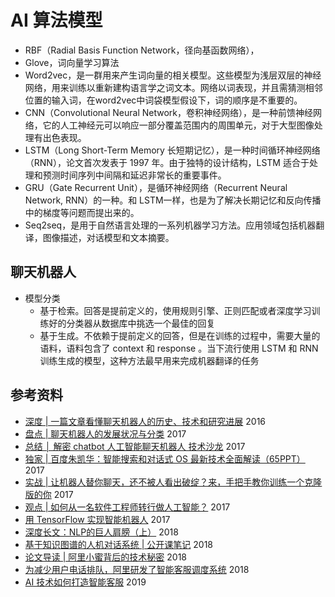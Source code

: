# AI 算法模型

- RBF（Radial Basis Function Network，径向基函数网络），
- Glove，词向量学习算法
- Word2vec，是一群用来产生词向量的相关模型。这些模型为浅层双层的神经网络，用来训练以重新建构语言学之词文本。网络以词表现，并且需猜测相邻位置的输入词，在word2vec中词袋模型假设下，词的顺序是不重要的。
- CNN（Convolutional Neural Network，卷积神经网络），是一种前馈神经网络，它的人工神经元可以响应一部分覆盖范围内的周围单元，对于大型图像处理有出色表现。
- LSTM（Long Short-Term Memory 长短期记忆），是一种时间循环神经网络（RNN），论文首次发表于 1997 年。由于独特的设计结构，LSTM 适合于处理和预测时间序列中间隔和延迟非常长的重要事件。
- GRU（Gate Recurrent Unit），是循环神经网络（Recurrent Neural Network, RNN）的一种。和 LSTM一样，也是为了解决长期记忆和反向传播中的梯度等问题而提出来的。
- Seq2seq，是用于自然语言处理的一系列机器学习方法。应用领域包括机器翻译，图像描述，对话模型和文本摘要。

## 聊天机器人
- 模型分类
    - 基于检索。回答是提前定义的，使用规则引擎、正则匹配或者深度学习训练好的分类器从数据库中挑选一个最佳的回复
    - 基于生成。不依赖于提前定义的回答，但是在训练的过程中，需要大量的语料，语料包含了 context 和 response 。当下流行使用 LSTM 和 RNN 训练生成的模型，这种方法最早用来完成机器翻译的任务

## 参考资料
- [深度 | 一篇文章看懂聊天机器人的历史、技术和研究进展](https://mp.weixin.qq.com/s/CsoNU4pMnuMNX1zwwW-Dag) 2016
- [盘点 | 聊天机器人的发展状况与分类](https://mp.weixin.qq.com/s?__biz=MzA5ODEzMjIyMA==&mid=2247496867&idx=4&sn=6783d807a6187ecd60b00f9a80bf1e59&source=41#wechat_redirect) 2017
- [总结 │ 解密 chatbot 人工智能聊天机器人 技术沙龙](https://mp.weixin.qq.com/s/r7vPOSdH7XK_3jc1WLqr2Q) 2017
- [独家 | 百度朱凯华：智能搜索和对话式 OS 最新技术全面解读（65PPT）](https://mp.weixin.qq.com/s/oMoPk8FoVm9xMQpQISgq6A) 2017
- [实战 | 让机器人替你聊天，还不被人看出破绽？来，手把手教你训练一个克隆版的你](https://mp.weixin.qq.com/s?__biz=Mzg4NDQwNTI0OQ==&mid=2247523882&idx=1&sn=ddc86a9cd468b1ede0842d6726021bda&source=41#wechat_redirect) 2017
- [观点 | 如何从一名软件工程师转行做人工智能？](https://mp.weixin.qq.com/s/EB469sq3TauBk_JioIVUSw) 2017
- [用 TensorFlow 实现智能机器人](https://mp.weixin.qq.com/s/bnDlLdtTfUxv9b4QUNuhNw) 2017
- [深度长文：NLP的巨人肩膀（上）](https://mp.weixin.qq.com/s/Rd3-ypRYiJObi-e2JDeOjQ) 2018
- [基于知识图谱的人机对话系统 | 公开课笔记](https://mp.weixin.qq.com/s?__biz=Mzg4NDQwNTI0OQ==&mid=2247523456&idx=2&sn=a7a7e3bd98d29b0eb29064f60f8d9a29&source=41#wechat_redirect) 2018
- [论文导读 | 阿里小蜜背后的技术秘密](https://mp.weixin.qq.com/s/2Y66uCi1qS0VTaizyCg3cA) 2018
- [为减少用户电话排队，阿里研发了智能客服调度系统](https://mp.weixin.qq.com/s/nqOvcKtxpqehWFO4XkXr5g) 2018
- [AI 技术如何打造智能客服](https://zhuanlan.zhihu.com/p/43823105) 2019